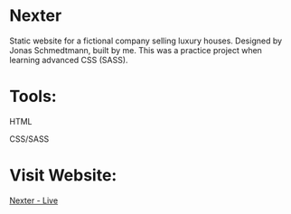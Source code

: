 # Nexter

Static website for a fictional company selling luxury houses. Designed by Jonas Schmedtmann, built by me. This was a practice project when learning advanced CSS (SASS).

# Tools: 

HTML

CSS/SASS

# Visit Website:

[Nexter - Live](https://nexter-two.vercel.app/)
